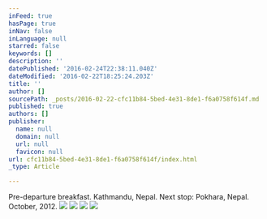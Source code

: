 ```yaml
---
inFeed: true
hasPage: true
inNav: false
inLanguage: null
starred: false
keywords: []
description: ''
datePublished: '2016-02-24T22:38:11.040Z'
dateModified: '2016-02-22T18:25:24.203Z'
title: ''
author: []
sourcePath: _posts/2016-02-22-cfc11b84-5bed-4e31-8de1-f6a0758f614f.md
published: true
authors: []
publisher:
  name: null
  domain: null
  url: null
  favicon: null
url: cfc11b84-5bed-4e31-8de1-f6a0758f614f/index.html
_type: Article

---
```

Pre-departure breakfast. Kathmandu, Nepal. Next stop: Pokhara, Nepal. October, 2012\. ![](https://the-grid-user-content.s3-us-west-2.amazonaws.com/5d088769-d366-4369-ad4e-19b798ba95e4.JPG)
![](https://the-grid-user-content.s3-us-west-2.amazonaws.com/0d5e4f7d-b4d6-424b-a931-6f52b25f3830.JPG)
![](https://the-grid-user-content.s3-us-west-2.amazonaws.com/69a20a6e-bedd-4198-af6b-4f601fd7cf5c.JPG)
![](https://the-grid-user-content.s3-us-west-2.amazonaws.com/ffde8079-bedf-4f51-983e-22d2f947154f.JPG)